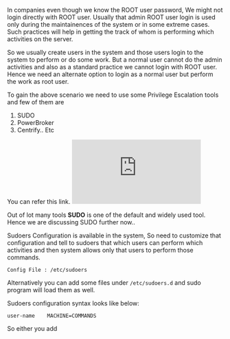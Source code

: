 

In companies even though we know the ROOT user password, We might not login directly with ROOT user. Usually that admin ROOT user login is used only during the maintainences of the system or in some extreme cases. Such practices will help in getting the track of whom is performing which activities on the server.

So we usually create users in the system and those users login to the system to perform or do some work. But a normal user cannot do the admin activities and also as a standard practice we cannot login with ROOT user. Hence we need an alternate option to login as a normal user but perform the work as root user. 

To gain the above scenario we need to use some Privilege Escalation tools and few of them are 
  1. SUDO 
  2. PowerBroker 
  3. Centrify.. Etc

You can refer this link.
![Sudo Alternatives](https://www.sudo.ws/other.html)

Out of lot many tools **SUDO** is one of the default and widely used tool. Hence we are discussing SUDO further now..

Sudoers Configuration is available in the system, So need to customize that configuration and tell to sudoers that which users can perform which activities and then system allows only that users to perform those commands.

`Config File : /etc/sudoers` 

Alternatively you can add some files under `/etc/sudoers.d` and sudo program will load them as well.

Sudoers configuration syntax looks like below:

`user-name    MACHINE=COMMANDS` 

So either you add 